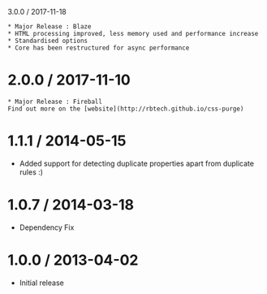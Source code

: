 3.0.0 / 2017-11-18

	* Major Release : Blaze
	* HTML processing improved, less memory used and performance increase
	* Standardised options
	* Core has been restructured for async performance


2.0.0 / 2017-11-10
===================

	* Major Release : Fireball
	Find out more on the [website](http://rbtech.github.io/css-purge)
	

1.1.1 / 2014-05-15
===================

  * Added support for detecting duplicate properties apart from duplicate rules :)


1.0.7 / 2014-03-18
===================

  * Dependency Fix


1.0.0 / 2013-04-02
===================

  * Initial release
